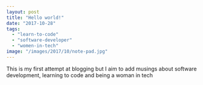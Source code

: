```yaml
---
layout: post
title: "Hello world!"
date: "2017-10-28"
tags: 
  - "learn-to-code"
  - "software-developer"
  - "women-in-tech"
image: "/images/2017/10/note-pad.jpg"
---
```


This is my first attempt at blogging but I aim to add musings about software development, learning to code and being a woman in tech
